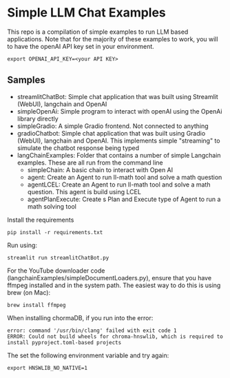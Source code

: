 # Simple LLM Chat Examples

This repo is a compilation of simple examples to run LLM based applications.
Note that for the majority of these examples to work, you will to have the openAI API key set in your environment.

```shell
export OPENAI_API_KEY=<your API KEY>
```

## Samples

- streamlitChatBot: Simple chat application that was built using Streamlit (WebUI), langchain and OpenAI 
- simpleOpenAi: Simple program to interact with openAI using the OpenAi library directly
- simpleGradio: A simple Gradio frontend. Not connected to anything
- gradioChatbot: Simple chat application that was built using Gradio (WebUI), langchain and OpenAI. 
This implements simple "streaming" to simulate the chatbot response being typed
- langChainExamples: Folder that contains a number of simple Langchain examples. These are all run from the command line
  - simpleChain: A basic chain to interact with Open AI
  - agent: Create an Agent to run ll-math tool and solve a math question
  - agentLCEL: Create an Agent to run ll-math tool and solve a math question. This agent is build using LCEL
  - agentPlanExecute: Create s Plan and Execute type of Agent to run a math solving tool
  

Install the requirements 
```shell
pip install -r requirements.txt  
```

Run using: 
```shell
streamlit run streamlitChatBot.py
```


For the YouTube downloader code (langchainExamples/simpleDocumentLoaders.py), ensure that you have ffmpeg installed
and in the system path. The easiest way to do this is using brew (on Mac):
```shell
brew install ffmpeg
```


When installing chormaDB, if you run into the error:
```shell
error: command '/usr/bin/clang' failed with exit code 1
ERROR: Could not build wheels for chroma-hnswlib, which is required to install pyproject.toml-based projects
```
The set the following environment variable and try again:

```shell
export HNSWLIB_NO_NATIVE=1 
```
